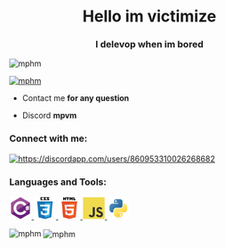 <h1 align="center">Hello im victimize</h1>
<h3 align="center">I delevop when im bored</h3>

<p align="left"> <img src="https://komarev.com/ghpvc/?username=mphm&label=Profile%20views&color=0e75b6&style=flat" alt="mphm" /> </p>

<p align="left"> <a href="https://github.com/ryo-ma/github-profile-trophy"><img src="https://github-profile-trophy.vercel.app/?username=mphm" alt="mphm" /></a> </p>

- Contact me **for any question**

- Discord **mpvm**

<h3 align="left">Connect with me:</h3>
<p align="left">
<a href="https://discordapp.com/users/860953310026268682" target="blank"><img align="center" src="https://raw.githubusercontent.com/rahuldkjain/github-profile-readme-generator/master/src/images/icons/Social/discord.svg" alt="https://discordapp.com/users/860953310026268682" height="30" width="40" /></a>
</p>

<h3 align="left">Languages and Tools:</h3>
<p align="left"> <a href="https://www.w3schools.com/cs/" target="_blank" rel="noreferrer"> <img src="https://raw.githubusercontent.com/devicons/devicon/master/icons/csharp/csharp-original.svg" alt="csharp" width="40" height="40"/> </a> <a href="https://www.w3schools.com/css/" target="_blank" rel="noreferrer"> <img src="https://raw.githubusercontent.com/devicons/devicon/master/icons/css3/css3-original-wordmark.svg" alt="css3" width="40" height="40"/> </a> <a href="https://www.w3.org/html/" target="_blank" rel="noreferrer"> <img src="https://raw.githubusercontent.com/devicons/devicon/master/icons/html5/html5-original-wordmark.svg" alt="html5" width="40" height="40"/> </a> <a href="https://developer.mozilla.org/en-US/docs/Web/JavaScript" target="_blank" rel="noreferrer"> <img src="https://raw.githubusercontent.com/devicons/devicon/master/icons/javascript/javascript-original.svg" alt="javascript" width="40" height="40"/> </a> <a href="https://www.python.org" target="_blank" rel="noreferrer"> <img src="https://raw.githubusercontent.com/devicons/devicon/master/icons/python/python-original.svg" alt="python" width="40" height="40"/> </a> </p>

<p><img align="left" src="https://github-readme-stats.vercel.app/api/top-langs?username=mphm&show_icons=true&locale=en&layout=compact" alt="mphm" /></p>

<p>&nbsp;<img align="center" src="https://github-readme-stats.vercel.app/api?username=mphm&show_icons=true&locale=en" alt="mphm" /></p>
